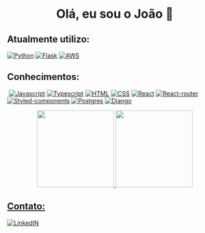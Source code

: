 <h1 align='center'>Olá, eu sou o João 👋</h1>

## Atualmente utilizo:

[![Python](https://img.shields.io/badge/Python-14354C?style=for-the-badge&logo=python&logoColor=white)](https://github.com/Zapodask)
[![Flask](https://img.shields.io/badge/Flask-000000?style=for-the-badge&logo=flask&logoColor=white)](https://github.com/Zapodask)
[![AWS](https://img.shields.io/badge/Amazon_AWS-232F3E?style=for-the-badge&logo=amazon-aws&logoColor=white)](https://github.com/Zapodask)

## Conhecimentos:

[![]()](https://github.com/Zapodask)
[![Javascript](https://img.shields.io/badge/JavaScript-323330?style=for-the-badge&logo=javascript&logoColor=F7DF1E)](https://github.com/Zapodask)
[![Typescript](https://img.shields.io/badge/TypeScript-007ACC?style=for-the-badge&logo=typescript&logoColor=white)](https://github.com/Zapodask)
[![HTML](https://img.shields.io/badge/HTML5-E34F26?style=for-the-badge&logo=html5&logoColor=white)](https://github.com/Zapodask)
[![CSS](https://img.shields.io/badge/CSS3-1572B6?style=for-the-badge&logo=css3&logoColor=white)](https://github.com/Zapodask)
[![React](https://img.shields.io/badge/React-20232A?style=for-the-badge&logo=react&logoColor=61DAFB)](https://github.com/Zapodask)
[![React-router](https://img.shields.io/badge/React_Router-CA4245?style=for-the-badge&logo=react-router&logoColor=white)](https://github.com/Zapodask)
[![Styled-components](https://img.shields.io/badge/styled--components-DB7093?style=for-the-badge&logo=styled-components&logoColor=white)](https://github.com/Zapodask)
[![Postgres](https://img.shields.io/badge/PostgreSQL-316192?style=for-the-badge&logo=postgresql&logoColor=white)](https://github.com/Zapodask)
[![Django](https://img.shields.io/badge/Django-092E20?style=for-the-badge&logo=django&logoColor=white)](https://github.com/Zapodask)

<div align="center">
  <a href="https://github.com/Zapodask">
  <img height="180em" src="https://github-readme-stats.vercel.app/api?username=Zapodask&show_icons=true&theme=dracula&include_all_commits=true&count_private=true"/>
  <img height="180em" src="https://github-readme-stats.vercel.app/api/top-langs/?username=Zapodask&layout=compact&langs_count=7&theme=dracula"/>
</div>

## Contato:

[![LinkedIN](https://img.shields.io/badge/LinkedIn-0077B5?style=for-the-badge&logo=linkedin&logoColor=white)](https://www.linkedin.com/in/joaopedroemerim/)
